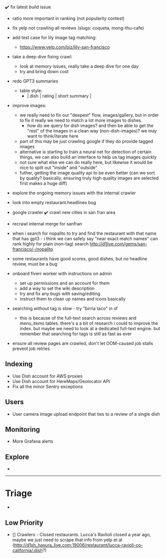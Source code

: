 ✔️ fix latest build issue
- ratio more important in ranking (not popularity contest)
- fix yelp not crawling all reviews (slugs: coqueta, mong-thu-cafe)
- add test case for lily image tag matching:
  - https://www.yelp.com/biz/lily-san-francisco
- take a deep dive fixing crawl:
  - look at memory issues, really take a deep dive for one day
  - try and bring down cost

- redo GPT3 summaries
  - table style:
    - | dish | rating | short summary |

- improve images:
  - we really need to fix our "deepest" flow, images/gallery, but in order to fix it really we need to match a lot more images to dishes.
    - how do we query for dish images? and then be able to get the "rest" of the images in a clean way (non-dish-images)? we may want to think/iterate here
  - part of this may be just crawling google if they do provide tagged images
  - alternative is starting to train a neural net for detection of certain things, we can also build an interface to help us tag images quickly
  - not sure what else we can do really here, but likewise it would be nice to split out "inside" and "outside"
  - futher, getting the image quality api to be even better (can we sort by quality? basically, ensuring truly high quality images are selected first makes a huge diff)




- explore the ongoing memory issues with the internal crawler
- look into empty restaurant.headlines bug
- google crawler
✔️ crawl new cities in san fran area
- recrawl internal merge for sanfran
- when i search for nopalito to try and find the restaurant with that name that has gpt3 - i think we can safely say "near exact match names" can rank highly for plain (non-tag) search http://d1live.com/gems/san-francisco/-/nopalito
- some restaurants have good scores, good dishes, but no headline review, must be a bug
- onboard fiverr worker with instructions on admin
  - set up permissions and an account for them
  - add a way to set the wiki description
  - try and fix any bugs with saving/editing
  - instruct them to clean up names and icons basically
- searching without tag is slow - try "birria taco" in sf
  - this is because of the full-text search across reviews and menu_items tables. there's a
    a bit of research i could to improve the index. but maybe we need to look at a dedicated
    full-text engine. but remember that searching for tags is still as fast as ever
- ensure all review pages are crawled, don't let OOM-caused job stalls prevent job retries

## Indexing

- Use Dish account for AWS proxies
- Use Dish account for HereMaps/Geolocator API
- Fix all the minor Sentry exceptions

## Users

- User camera image upload endpoint that ties to a review of a single dish

## Monitoring

- More Grafana alerts

## Explore
-

---

# Triage
-
## Low Priority

- [] Crawlers - Closed restaurants. Lucca's Ravlioli closed a year ago, maybe we just need to scrape that info from yelp et al (http://d1sh_hasura_live.com:19006/restaurant/lucca-ravioli-co-california/:dish?)
